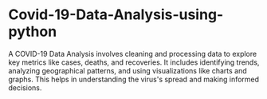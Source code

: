 # Covid-19-Data-Analysis-using-python
A COVID-19 Data Analysis involves cleaning and processing data to explore key metrics like cases, deaths, and recoveries. It includes identifying trends, analyzing geographical patterns, and using visualizations like charts and graphs. This helps in understanding the virus's spread and making informed decisions.
